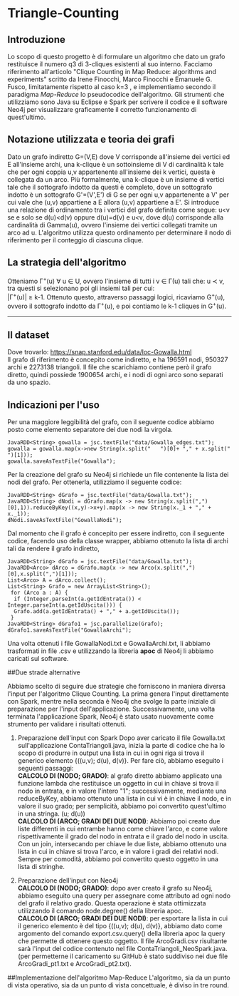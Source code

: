 # Triangle-Counting

## Introduzione
Lo scopo di questo progetto è di formulare un algoritmo che dato un grafo restituisce il numero q3 di 3-cliques esistenti al suo interno. Facciamo riferimento all'articolo "Clique Counting in Map Reduce: algorithms and experiments" scritto da Irene Finocchi, Marco Finocchi e Emanuele G. Fusco, limitatamente rispetto al caso k=3 , e implementiamo secondo il paradigma *Map-Reduce* lo pseudocodice dell'algoritmo. Gli strumenti che utilizziamo sono Java su Eclipse e Spark per scrivere il codice e il software Neo4j per visualizzare graficamente il corretto funzionamento di quest'ultimo. 

## Notazione utilizzata e teoria dei grafi 
Dato un grafo indiretto G=(V,E) dove V corrisponde all'insieme dei vertici ed E all'insieme archi, una k-clique è un sottoinsieme di V di cardinalità k tale che per ogni coppia u,v appartenente all'insieme dei k vertici, questa è collegata da un arco. Più formalmente, una k-clique è un insieme di vertici tale che il sottografo indotto da questi è completo, dove un sottografo indotto è un sottografo G'=(V',E') di G se per ogni u,v appartenente a V' per cui vale che (u,v) appartiene a E allora (u,v) appartiene a E'. 
Si introduce una relazione di ordinamento tra i vertici del grafo definita come segue: u<v se e solo se d(u)<d(v) oppure d(u)=d(v) e u<v, dove d(u) corrisponde alla cardinalità di Gamma(u), ovvero l'insieme dei vertici collegati tramite un arco ad u. L'algoritmo utilizza questo ordinamento per determinare il nodo di riferimento per il conteggio di ciascuna clique.


## La strategia dell'algoritmo
Otteniamo &Gamma;<sup>+</sup>(u) &forall; u &isin; U, ovvero l'insieme di tutti i v &isin; &Gamma;(u) tali che: u &pr; v, tra questi si selezionano poi gli insiemi tali per cui:  
|&Gamma;<sup>+</sup>(u)| &ge; k-1. Ottenuto questo, attraverso passaggi logici, ricaviamo G<sup>&#43;</sup>(u), ovvero il sottografo indotto da &Gamma;<sup>&#43;</sup>(u), e poi contiamo le k-1 cliques in G<sup>+</sup>(u).
***








## Il dataset  
Dove trovarlo: https://snap.stanford.edu/data/loc-Gowalla.html  
Il grafo di riferimento è concepito come indiretto, e ha 196591 nodi, 950327 archi e 2273138 triangoli. Il file che scarichiamo contiene però il grafo diretto, quindi possiede 1900654 archi, e i nodi di ogni arco sono separati da uno spazio. 




## Indicazioni per l'uso


Per una maggiore leggibilità del grafo, con il seguente codice abbiamo posto come elemento separatore dei due nodi la virgola.

```
JavaRDD<String> gowalla = jsc.textFile("data/Gowalla_edges.txt");
gowalla = gowalla.map(x->new String(x.split("	")[0]+ "," + x.split("	")[1]));
gowalla.saveAsTextFile("Gowalla");
```


Per la creazione del grafo su Neo4j si richiede un file contenente la lista dei nodi del grafo. Per ottenerla, utilizziamo il seguente codice:

```
JavaRDD<String> dGrafo = jsc.textFile("data/Gowalla.txt");	
JavaRDD<String> dNodi = dGrafo.map(x -> new String(x.split(",")[0],1)).reduceByKey((x,y)->x+y).map(x -> new String(x._1 + "," + x._1));
dNodi.saveAsTextFile("GowallaNodi");
```

Dal momento che il grafo è concepito per essere indiretto, con il seguente codice, facendo uso della classe wrapper, abbiamo ottenuto la lista di archi tali da rendere il grafo indiretto,
```
JavaRDD<String> dGrafo = jsc.textFile("data/Gowalla.txt");	
JavaRDD<Arco> dArco = dGrafo.map(x -> new Arco(x.split(",")[0],x.split(",")[1]));
List<Arco> A = dArco.collect();
List<String> Grafo = new ArrayList<String>();
 for (Arco a : A) {
  if (Integer.parseInt(a.getIdEntrata()) < Integer.parseInt(a.getIdUscita())) {
  Grafo.add(a.getIdEntrata() + "," + a.getIdUscita());
 }
JavaRDD<String> dGrafo1 = jsc.parallelize(Grafo);
dGrafo1.saveAsTextFile("GowallaArchi");
```
Una volta ottenuti i file GowallaNodi.txt e GowallaArchi.txt, li abbiamo trasformati in file .csv e utilizzando la libreria **apoc** di Neo4j li abbiamo caricati sul software.




##Due strade alternative 


Abbiamo scelto di seguire due strategie che forniscono in maniera diversa l'input per l'algoritmo Clique Counting. La prima genera l'input direttamente con Spark, mentre nella seconda è Neo4j che svolge la parte iniziale di preparazione per l'input dell'applicazione. Successivamente, una volta terminata l'applicazione Spark, Neo4j è stato usato nuovamente come strumento per validare i risultati ottenuti.


1. Preparazione dell'input con Spark
Dopo aver caricato il file Gowalla.txt sull'applicazione ContaTriangoli.java, inizia la parte di codice che ha lo scopo di produrre in output una lista in cui in ogni riga si trova il generico elemento {((u,v); d(u), d(v)}. 
Per fare ciò, abbiamo eseguito i seguenti passaggi:   
**CALCOLO DI (NODO; GRADO)**: al grafo diretto abbiamo applicato una funzione lambda che restituisce un oggetto in cui in chiave si trova il nodo in entrata, e in valore l'intero "1"; successivamente, mediante una reduceByKey, abbiamo ottenuto una lista in cui vi è in chiave il nodo, e in valore il suo grado; per semplicità, abbiamo poi convertito quest'ultimo in una stringa. (u; d(u))  
**CALCOLO DI (ARCO; GRADI DEI DUE NODI)**: Abbiamo poi creato due liste differenti in cui entrambe hanno come chiave l'arco, e come valore rispettivamente il grado del nodo in entrata e il grado del nodo in uscita. Con un join, intersecando per chiave le due liste, abbiamo ottenuto una lista in cui in chiave si trova l'arco, e in valore i gradi dei relativi nodi. Sempre per comodità, abbiamo poi convertito questo oggetto in una lista di stringhe. 




2. Preparazione dell'input con Neo4j  
**CALCOLO DI (NODO; GRADO)**: dopo aver creato il grafo su Neo4j, abbiamo eseguito una query per assegnare come attributo ad ogni nodo del grafo il relativo grado. Questa operazione  è stata ottimizzata utilizzando il comando node.degree() della libreria apoc.  
**CALCOLO DI (ARCO; GRADI DEI DUE NODI)**: per esportare la lista in cui il generico elemento è del tipo {((u,v); d(u), d(v)}, abbiamo dato come argomento del comando export.csv.query() della libreria apoc la query che permette di ottenere questo oggetto. Il file ArcoGradi.csv risultante sarà l'input del codice contenuto nel file ContaTriangoli_NeoSpark.java.
(per permetterne il caricamento su GitHub è stato suddiviso nei due file ArcoGradi_pt1.txt e ArcoGradi_pt2.txt).


##Implementazione dell'algoritmo Map-Reduce
L'algoritmo, sia da un punto di vista operativo, sia da un punto di vista concettuale, è diviso in tre round. 

